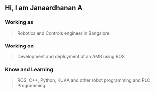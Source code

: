 
## Hi, I am Janaardhanan A

### Working as
>Robotics and Controls engineer in Bangalore

### Working on
>Development and deployment of an AMR using ROS

### Know and Learning
>ROS, C++, Python, KUKA and other robot programming and PLC Programming.
